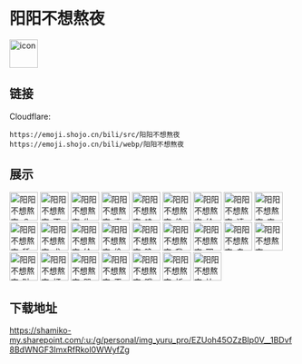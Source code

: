 # 阳阳不想熬夜
<img src="https://emoji.shojo.cn/bili/src/阳阳不想熬夜/icon.png" width="50" height="50" alt="icon">

## 链接
Cloudflare:
```
https://emoji.shojo.cn/bili/src/阳阳不想熬夜
https://emoji.shojo.cn/bili/webp/阳阳不想熬夜
```
## 展示
<img src="https://emoji.shojo.cn/bili/src/阳阳不想熬夜/阳阳不想熬夜-？？？.png" width="50" height="50" alt="阳阳不想熬夜-？？？">
<img src="https://emoji.shojo.cn/bili/src/阳阳不想熬夜/阳阳不想熬夜-不可以瑟瑟.png" width="50" height="50" alt="阳阳不想熬夜-不可以瑟瑟">
<img src="https://emoji.shojo.cn/bili/src/阳阳不想熬夜/阳阳不想熬夜-生气.png" width="50" height="50" alt="阳阳不想熬夜-生气">
<img src="https://emoji.shojo.cn/bili/src/阳阳不想熬夜/阳阳不想熬夜-喜欢.png" width="50" height="50" alt="阳阳不想熬夜-喜欢">
<img src="https://emoji.shojo.cn/bili/src/阳阳不想熬夜/阳阳不想熬夜-呜呜.png" width="50" height="50" alt="阳阳不想熬夜-呜呜">
<img src="https://emoji.shojo.cn/bili/src/阳阳不想熬夜/阳阳不想熬夜-偷大米.png" width="50" height="50" alt="阳阳不想熬夜-偷大米">
<img src="https://emoji.shojo.cn/bili/src/阳阳不想熬夜/阳阳不想熬夜-给你一脚.png" width="50" height="50" alt="阳阳不想熬夜-给你一脚">
<img src="https://emoji.shojo.cn/bili/src/阳阳不想熬夜/阳阳不想熬夜-请和我结婚.png" width="50" height="50" alt="阳阳不想熬夜-请和我结婚">
<img src="https://emoji.shojo.cn/bili/src/阳阳不想熬夜/阳阳不想熬夜-害羞.png" width="50" height="50" alt="阳阳不想熬夜-害羞">
<img src="https://emoji.shojo.cn/bili/src/阳阳不想熬夜/阳阳不想熬夜-舔屏.png" width="50" height="50" alt="阳阳不想熬夜-舔屏">
<img src="https://emoji.shojo.cn/bili/src/阳阳不想熬夜/阳阳不想熬夜-求你了.png" width="50" height="50" alt="阳阳不想熬夜-求你了">
<img src="https://emoji.shojo.cn/bili/src/阳阳不想熬夜/阳阳不想熬夜-给你一拳.png" width="50" height="50" alt="阳阳不想熬夜-给你一拳">
<img src="https://emoji.shojo.cn/bili/src/阳阳不想熬夜/阳阳不想熬夜-偷看.png" width="50" height="50" alt="阳阳不想熬夜-偷看">
<img src="https://emoji.shojo.cn/bili/src/阳阳不想熬夜/阳阳不想熬夜-晚安.png" width="50" height="50" alt="阳阳不想熬夜-晚安">
<img src="https://emoji.shojo.cn/bili/src/阳阳不想熬夜/阳阳不想熬夜-我要闹了.png" width="50" height="50" alt="阳阳不想熬夜-我要闹了">
<img src="https://emoji.shojo.cn/bili/src/阳阳不想熬夜/阳阳不想熬夜-耶咦.png" width="50" height="50" alt="阳阳不想熬夜-耶咦">
<img src="https://emoji.shojo.cn/bili/src/阳阳不想熬夜/阳阳不想熬夜-自闭了.png" width="50" height="50" alt="阳阳不想熬夜-自闭了">
<img src="https://emoji.shojo.cn/bili/src/阳阳不想熬夜/阳阳不想熬夜-啊？.png" width="50" height="50" alt="阳阳不想熬夜-啊？">
<img src="https://emoji.shojo.cn/bili/src/阳阳不想熬夜/阳阳不想熬夜-哒咩.png" width="50" height="50" alt="阳阳不想熬夜-哒咩">
<img src="https://emoji.shojo.cn/bili/src/阳阳不想熬夜/阳阳不想熬夜-打call.png" width="50" height="50" alt="阳阳不想熬夜-打call">
<img src="https://emoji.shojo.cn/bili/src/阳阳不想熬夜/阳阳不想熬夜-哭哭.png" width="50" height="50" alt="阳阳不想熬夜-哭哭">
<img src="https://emoji.shojo.cn/bili/src/阳阳不想熬夜/阳阳不想熬夜-干杯.png" width="50" height="50" alt="阳阳不想熬夜-干杯">
<img src="https://emoji.shojo.cn/bili/src/阳阳不想熬夜/阳阳不想熬夜-哦.png" width="50" height="50" alt="阳阳不想熬夜-哦">
<img src="https://emoji.shojo.cn/bili/src/阳阳不想熬夜/阳阳不想熬夜-祈祷.png" width="50" height="50" alt="阳阳不想熬夜-祈祷">
<img src="https://emoji.shojo.cn/bili/src/阳阳不想熬夜/阳阳不想熬夜-快上车.png" width="50" height="50" alt="阳阳不想熬夜-快上车">

## 下载地址

https://shamiko-my.sharepoint.com/:u:/g/personal/img_yuru_pro/EZUoh45OZzBIp0V__1BDvf8BdWNGF3ImxRfRkol0WWyfZg